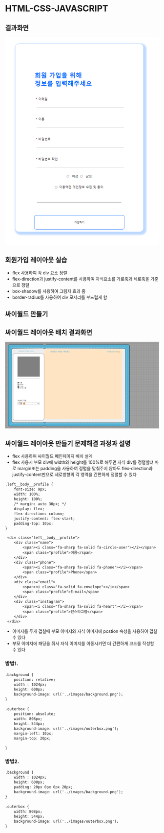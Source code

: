 
# HTML-CSS-JAVASCRIPT
## 결과화면
![alt text](image.png)

## 회원가입 레이아웃 실습
- flex 사용하여 각 div 요소 정렬
- flex-direction과 justify-content를 사용하여 자식요소를 가로축과 세로축을 기준으로 정렬
- box-shadow를 사용하여 그림자 효과 줌
- border-radius를 사용하여 div 모서리를 부드럽게 함


## 싸이월드 만들기

## 싸이월드 레이아웃 배치 결과화면
![alt text](image-2.png)

## 싸이월드 레이아웃 만들기 문제해결 과정과 설명
- flex 사용하여 싸이월드 메인페이지 배치 설계
- flex 사용시 부모 div에 width와 height를 100%로 해두면 자식 div를 정렬할떄 따로 margin또는 padding을 사용하여 정렬을 맞춰주지 않아도 flex-direction과 justify-content만으로 세로방향의 각 영역을 간편하게 정렬할 수 있다
```
.left__body__profile {
    font-size: 9px;
    width: 100%;
    height: 100%;
    /* margin: auto 30px; */
    display: flex;
    flex-direction: column;
    justify-content: flex-start;
    padding-top: 10px;
}

```

```
 <div class="left__body__profile">
    <div class="name">
        <span><i class="fa-sharp fa-solid fa-circle-user"></i></span>
        <span class="profile">이름</span>
    </div>
    <div class="phone">
        <span><i class="fa-sharp fa-solid fa-phone"></i></span>
        <span class="profile">Phone</span>
    </div>
    <div class="email">
        <span><i class="fa-solid fa-envelope"></i></span>
        <span class="profile">E-mail</span>
    </div>
    <div class="instagram">
        <span><i class="fa-sharp fa-solid fa-heart"></i></span>
        <span class="profile">인스타그램</span>
    </div>
 </div>

```


- 이미지를 두개 겹칠때 부모 이미지와 자식 이미지에 postion 속성을 사용하여 겹칠수 있다
- 부모 이미지에 패딩을 줘서 자식 이미지를 이동시키면 더 간편하게 코드를 작성할 수 있다
### 방법1.
```
.background {
    position: relative;
    width : 1024px;
    height: 600px;
    background-image: url('../images/background.png');
}

.outerbox {
    position: absolute;
    width: 808px;
    height: 544px;
    background-image: url('../images/outerbox.png');
    margin-left: 10px;
    margin-top: 20px;
   
}
```

### 방법2.
```
.background {
    width : 1024px;
    height: 600px;
    padding: 20px 0px 0px 20px;
    background-image: url('../images/background.png');
}

.outerbox {
    width: 808px;
    height: 544px;
    background-image: url('../images/outerbox.png');
}


```
